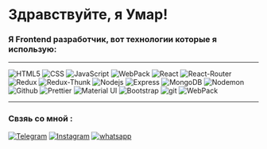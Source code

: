 # Здравствуйте, я Умар!

### Я Frontend разработчик, вот технологии которые я использую: ###
___
<p>
  <img alt="HTML5" src="https://img.shields.io/badge/-HTML-yellow?style=for-the-badge&logo=HTML5&logoColor=orange" />
  <img alt="CSS" src="https://img.shields.io/badge/-CSS-blue?style=for-the-badge&logo=HTML5&logoColor=white" />
  <img alt="JavaScript" src="https://img.shields.io/badge/-JavaScript-red?style=for-the-badge&logo=JavaScript&logoColor=white" />
<img alt="WebPack" src="https://img.shields.io/badge/webpack-111111?style=for-the-badge&logo=Webpack" /> 
<img alt="React" src="https://img.shields.io/badge/-React-45b8d8?style=for-the-badge&logo=react&logoColor=white" />
<img alt="React-Router" src="https://img.shields.io/badge/-React_Router-black?style=for-the-badge&logo=react-router&logoColor=orange" />
<img alt="Redux" src="https://img.shields.io/badge/-Redux-430098?style=for-the-badge&logo=redux&logoColor=white" />
  <img alt="Redux-Thunk" src="https://img.shields.io/badge/-Redux_Thunk-430098?style=for-the-badge&logo=Redux&logoColor=white" />
<img alt="Nodejs" src="https://img.shields.io/badge/-Nodejs-43853d?style=for-the-badge&logo=Node.js&logoColor=white" />
  <img alt="Express" src="https://img.shields.io/badge/-Express-pink?style=for-the-badge&logo=Express&logoColor=black" />
  <img alt="MongoDB" src="https://img.shields.io/badge/-mongo_DB-white?style=for-the-badge&logo=mongoDB&logoColor=43853d" />  
  <img alt="Nodemon" src="https://img.shields.io/badge/-Nodemon-black?style=for-the-badge&logo=nodemon&logoColor=43853d" />  
  <img alt="Github" src="https://img.shields.io/badge/-Github-black?style=for-the-badge&logo=github&logoColor=white" /> 
<img alt="Prettier" src="https://img.shields.io/badge/-Prettier-grey?style=for-the-badge&logo=Prettier&logoColor=orange" /> 
<img alt="Material UI" src="https://img.shields.io/badge/-MaterialUI-blue?style=for-the-badge&logo=materialUI&logoColor=white" />
  <img alt="Bootstrap" src="https://img.shields.io/badge/-Bootstrap-430098?style=for-the-badge&logo=Bootstrap&logoColor=white" />
  <img alt="git" src="https://img.shields.io/badge/-Git-F05032?style=for-the-badge&logo=git&logoColor=white" />
  <img alt="WebPack" src="https://img.shields.io/badge/Postman-111111?style=for-the-badge&logo=Postman=white" />
</p>

___

### Свзяь со мной :
[![Telegram](https://img.shields.io/badge/-Telegram-blue?style=for-the-badge&logo=telegram&logoColor=white)](https://t.me/boogooz)
[![Instagram](https://img.shields.io/badge/-Instagram-blue?style=for-the-badge&logo=instagram&logoColor=white)](https://www.instagram.com/mataev.umar/)
[![whatsapp](https://img.shields.io/badge/-WhatsApp-blue?style=for-the-badge&logo=WhatsApp&logoColor=white)](https://wa.me/89659639313)
